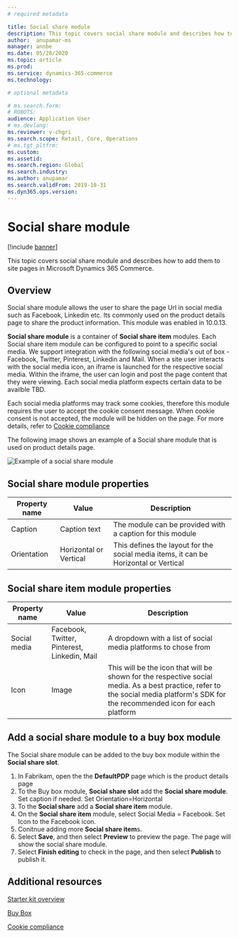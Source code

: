 ```yaml
---
# required metadata

title: Social share module 
description: This topic covers social share module and describes how to add them to site pages in Microsoft Dynamics 365 Commerce.
author:  anupamar-ms
manager: annbe
ms.date: 05/28/2020
ms.topic: article
ms.prod: 
ms.service: dynamics-365-commerce
ms.technology: 

# optional metadata

# ms.search.form: 
# ROBOTS: 
audience: Application User
# ms.devlang: 
ms.reviewer: v-chgri
ms.search.scope: Retail, Core, Operations
# ms.tgt_pltfrm: 
ms.custom: 
ms.assetid: 
ms.search.region: Global
ms.search.industry: 
ms.author: anupamar
ms.search.validFrom: 2019-10-31
ms.dyn365.ops.version: 
---
```


# Social share module

[!include [banner](includes/banner.md)]

This topic covers social share module and describes how to add them to site pages in Microsoft Dynamics 365 Commerce.

## Overview

Social share module allows the user to share the page Url in social media such as Facebook, Linkedin etc. Its commonly used on the product details page to share the product information. This module was enabled in 10.0.13.

**Social share module** is a container of **Social share item** modules. Each Social share item module can be configured to point to a specific social media. We support integration with the following social media's out of box - Facebook, Twitter, Pinterest, Linkedin and Mail. When a site user interacts with the social media icon, an iframe is launched for the respective social media. Within the iframe, the user can login and post the page content that they were viewing. Each social media platform expects certain data to be availble TBD.

Each social media platforms may track some cookies, therefore this module requires the user to accept the cookie consent message. When cookie consent is not accepted, the module will be hidden on the page. For more details, refer to [Cookie compliance](cookie-compliance.md)

The following image shows an example of a Social share module that is used on product details page.

![Example of a social share module](./media/ecommerce_socialshare.PNG)

## Social share module properties

| Property name             | Value                 | Description |
|---------------------------|-----------------------|-------------|
| Caption                  | Caption text | The module can be provided with a caption for this module|
| Orientation |Horizontal or Vertical    | This defines the layout for the social media items, it can be Horizontal or Vertical |

## Social share item module properties
| Property name             | Value                 | Description |
|---------------------------|-----------------------|-------------|
| Social media              | Facebook, Twitter, Pinterest, Linkedin, Mail | A dropdown with a list of social media platforms to chose from|
| Icon |Image    | This will be the icon that will be shown for the respective social media. As a best practice, refer to the social media platform's SDK for the recommended icon for each platform |

## Add a social share module to a buy box module

The Social share module can be added to the buy box module within the **Social share slot**.  

1. In Fabrikam, open the the **DefaultPDP** page which is the product details page 
1. To the Buy box module, **Social share slot** add the **Social share module**. Set caption if needed. Set Orientation=Horizontal
1. To the **Social share** add a **Social share item** module.
1. On the **Social share item** module, select Social Media = Facebook. Set Icon to the Facebook icon.
1. Conitnue adding more **Social share item**s.
1. Select **Save**, and then select **Preview** to preview the page. The page will show the social share module.
1. Select **Finish editing** to check in the page, and then select **Publish** to publish it.

## Additional resources

[Starter kit overview](starter-kit-overview.md)

[Buy Box](add-buy-box.md)

[Cookie compliance](cookie-compliance.md)
